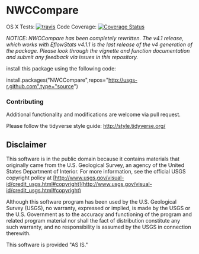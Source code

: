 NWCCompare
==========

OS X Tests: [![travis](https://travis-ci.org/USGS-R/NWCCompare.svg?branch=master)](https://travis-ci.org/USGS-R/NWCCompare)
Code Coverage: [![Coverage Status](https://coveralls.io/repos/github/USGS-R/NWCCompare/badge.svg?branch=master)](https://coveralls.io/github/USGS-R/NWCCompare?branch=master)

*NOTICE: NWCCompare has been completely rewritten. The v4.1 release, which works with EflowStats v4.1.1 is the last release of the v4 generation of the package. Please look through the vignette and function documentation and submit any feedback via issues in this repository.* 

install this package using the following code:

install.packages("NWCCompare",repos="http://usgs-r.github.com",type="source")

### Contributing

Additional functionality and modifications are welcome via pull request.  

Please follow the tidyverse style guide: http://style.tidyverse.org/

Disclaimer
----------
This software is in the public domain because it contains materials that originally came from the U.S. Geological Survey, an agency of the United States Department of Interior. For more information, see the official USGS copyright policy at [http://www.usgs.gov/visual-id/credit_usgs.html#copyright](http://www.usgs.gov/visual-id/credit_usgs.html#copyright)


Although this software program has been used by the U.S. Geological Survey (USGS), no warranty, expressed or implied, is made by the USGS or the U.S. Government as to the accuracy and functioning of the program and related program material nor shall the fact of distribution constitute any such warranty, and no responsibility is assumed by the USGS in connection therewith.

This software is provided "AS IS."

